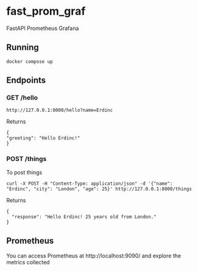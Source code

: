 # fast_prom_graf
FastAPI Prometheus Grafana

## Running
```
docker compose up
```

## Endpoints

### GET /hello
```
http://127.0.0.1:8000/hello?name=Erdinc
```
Returns
```
{
"greeting": "Hello Erdinc!"
}
```

### POST /things
To post things
```
curl -X POST -H "Content-Type: application/json" -d '{"name": "Erdinc", "city": "London", "age": 25}' http://127.0.0.1:8000/things
```
Returns
```
{
  "response": "Hello Erdinc! 25 years old from London."
}
```

## Prometheus
You can access Prometheus at http://localhost:9090/ and explore the metrics collected
